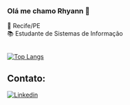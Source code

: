 
### Olá me chamo Rhyann 👋 

📍 Recife/PE <br>
📚 Estudante de Sistemas de Informação <br>
<br>

[![Top Langs](https://github-readme-stats.vercel.app/api/top-langs/?username=rhyanndev&layout=pie)](https://github.com/anuraghazra/github-readme-stats)



## Contato: 

[![Linkedin](https://img.shields.io/badge/LinkedIn-0077B5?style=for-the-badge&logo=linkedin&logoColor=white)](https://www.linkedin.com/in/rhyannsilva/)



